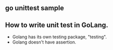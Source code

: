 go unittest sample
-------------------

## How to write unit test in GoLang.

- Golang has its own testing package, "testing".
- Golang doesn't have assertion.
